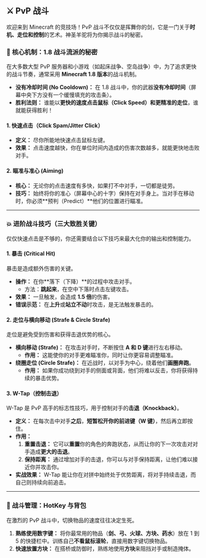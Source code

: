 ## ⚔️ PvP 战斗

欢迎来到 Minecraft 的竞技场！PvP 战斗不仅仅是挥舞你的剑，它是一门关于**时机、走位和控制**的艺术。神圣羊驼将为你揭示战斗的秘密。



### 🤺 核心机制：1.8 战斗流派的秘密



在大多数大型 PvP 服务器和小游戏（如起床战争、空岛战争）中，为了追求更快的战斗节奏，通常采用 **Minecraft 1.8 版本**的战斗机制。

- **没有冷却时间 (No Cooldown)：** 在 1.8 战斗中，你的武器**没有冷却时间**（屏幕中央下方没有一个缓慢填充的攻击条）。
- **胜利法则：** 谁能以**更快的速度点击鼠标（Click Speed）**和**更精准的走位**，谁就能获得胜利！



#### 1. 快速点击（Click Spam/Jitter Click）



- **定义：** 尽你所能地快速点击鼠标左键。
- **效果：** 点击速度越快，你在单位时间内造成的伤害次数越多，就能更快地击败对手。



#### 2. 瞄准与准心 (Aiming)



- **核心：** 无论你的点击速度有多快，如果打不中对手，一切都是徒劳。
- **技巧：** 始终将你的准心（屏幕中心的十字）保持在对手身上。当对手在移动时，你必须**预判（Predict）**他们的位置进行瞄准。

------



### 💥 进阶战斗技巧（三大致胜关键）



仅仅快速点击是不够的，你还需要结合以下技巧来最大化你的输出和控制能力。



#### 1. 暴击 (Critical Hit)



暴击是造成额外伤害的关键。

- **操作：** 在你**落下（下降）**的过程中攻击对手。
  - 方法：**跳起来**，在空中下落时点击左键攻击。
- **效果：** 一旦触发，会造成 **1.5 倍**的伤害。
- **错误示范：** 在**上升**或**站立不动**时攻击，是无法触发暴击的。



#### 2. 走位与横向移动 (Strafe & Circle Strafe)



走位是避免受到伤害和获得击退优势的核心。

- **横向移动 (Strafe)：** 在攻击对手时，不断按住 **A 和 D 键**进行左右移动。
  - **作用：** 这能使你的对手更难瞄准你，同时让你更容易调整瞄准。
- **绕圈走位 (Circle Strafe)：** 在近战时，以对手为中心，绕着他们**画圈奔跑**。
  - **作用：** 如果你成功绕到对手的侧面或背面，他们将难以反击，你将获得持续的暴击优势。



#### 3. **W-Tap（控制击退）**



W-Tap 是 PvP 高手的标志性技巧，用于控制对手的**击退（Knockback）**。

- **定义：** 在每次击中对手**之后**，**短暂松开你的前进键（W 键）**，然后再立即按住。
- **作用：**
  1. **重置击退：** 它可以**重置**你的角色的奔跑状态，从而让你的下一次攻击对对手造成**更大的击退**。
  2. **保持距离：** 通过增加对手的击退，你可以与对手保持距离，让他们难以接近你并攻击你。
- **实战效果：** W-Tap 能让你在对拼中始终处于优势距离，将对手持续击退，而自己则持续向前追击。

------



### 🎒 战斗管理：HotKey 与背包



在激烈的 PvP 战斗中，切换物品的速度往往决定生死。

1. **熟练使用数字键：** 将你最常用的物品（**剑、弓、火球、方块、药水**）放在 1 到 5 的快捷栏中。训练自己**不看鼠标滚轮**，直接用数字键切换物品。
2. **快速放置方块：** 在搭桥或防御时，熟练地使用**方块**来阻挡对手或制造掩体。